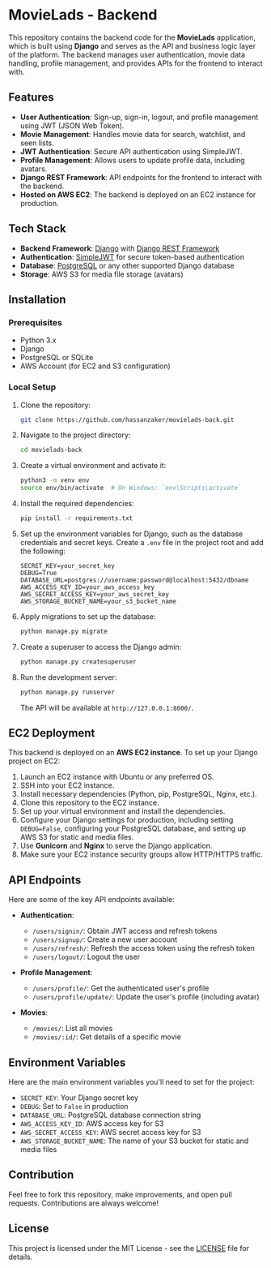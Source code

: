 
# MovieLads - Backend

This repository contains the backend code for the **MovieLads** application, which is built using **Django** and serves as the API and business logic layer of the platform. The backend manages user authentication, movie data handling, profile management, and provides APIs for the frontend to interact with.

## Features

- **User Authentication**: Sign-up, sign-in, logout, and profile management using JWT (JSON Web Token).
- **Movie Management**: Handles movie data for search, watchlist, and seen lists.
- **JWT Authentication**: Secure API authentication using SimpleJWT.
- **Profile Management**: Allows users to update profile data, including avatars.
- **Django REST Framework**: API endpoints for the frontend to interact with the backend.
- **Hosted on AWS EC2**: The backend is deployed on an EC2 instance for production.

## Tech Stack

- **Backend Framework**: [Django](https://www.djangoproject.com/) with [Django REST Framework](https://www.django-rest-framework.org/)
- **Authentication**: [SimpleJWT](https://django-rest-framework-simplejwt.readthedocs.io/en/latest/) for secure token-based authentication
- **Database**: [PostgreSQL](https://www.postgresql.org/) or any other supported Django database
- **Storage**: AWS S3 for media file storage (avatars)

## Installation

### Prerequisites

- Python 3.x
- Django
- PostgreSQL or SQLite
- AWS Account (for EC2 and S3 configuration)

### Local Setup

1. Clone the repository:

   ```bash
   git clone https://github.com/hassanzaker/movielads-back.git
   ```

2. Navigate to the project directory:

   ```bash
   cd movielads-back
   ```

3. Create a virtual environment and activate it:

   ```bash
   python3 -m venv env
   source env/bin/activate  # On Windows: `env\Scripts\activate`
   ```

4. Install the required dependencies:

   ```bash
   pip install -r requirements.txt
   ```

5. Set up the environment variables for Django, such as the database credentials and secret keys. Create a `.env` file in the project root and add the following:

   ```
   SECRET_KEY=your_secret_key
   DEBUG=True
   DATABASE_URL=postgres://username:password@localhost:5432/dbname
   AWS_ACCESS_KEY_ID=your_aws_access_key
   AWS_SECRET_ACCESS_KEY=your_aws_secret_key
   AWS_STORAGE_BUCKET_NAME=your_s3_bucket_name
   ```

6. Apply migrations to set up the database:

   ```bash
   python manage.py migrate
   ```

7. Create a superuser to access the Django admin:

   ```bash
   python manage.py createsuperuser
   ```

8. Run the development server:

   ```bash
   python manage.py runserver
   ```

   The API will be available at `http://127.0.0.1:8000/`.

## EC2 Deployment

This backend is deployed on an **AWS EC2 instance**. To set up your Django project on EC2:

1. Launch an EC2 instance with Ubuntu or any preferred OS.
2. SSH into your EC2 instance.
3. Install necessary dependencies (Python, pip, PostgreSQL, Nginx, etc.).
4. Clone this repository to the EC2 instance.
5. Set up your virtual environment and install the dependencies.
6. Configure your Django settings for production, including setting `DEBUG=False`, configuring your PostgreSQL database, and setting up AWS S3 for static and media files.
7. Use **Gunicorn** and **Nginx** to serve the Django application.
8. Make sure your EC2 instance security groups allow HTTP/HTTPS traffic.

## API Endpoints

Here are some of the key API endpoints available:

- **Authentication**:
  - `/users/signin/`: Obtain JWT access and refresh tokens
  - `/users/signup/`: Create a new user account
  - `/users/refresh/`: Refresh the access token using the refresh token
  - `/users/logout/`: Logout the user

- **Profile Management**:
  - `/users/profile/`: Get the authenticated user's profile
  - `/users/profile/update/`: Update the user's profile (including avatar)

- **Movies**:
  - `/movies/`: List all movies
  - `/movies/:id/`: Get details of a specific movie

## Environment Variables

Here are the main environment variables you'll need to set for the project:

- `SECRET_KEY`: Your Django secret key
- `DEBUG`: Set to `False` in production
- `DATABASE_URL`: PostgreSQL database connection string
- `AWS_ACCESS_KEY_ID`: AWS access key for S3
- `AWS_SECRET_ACCESS_KEY`: AWS secret access key for S3
- `AWS_STORAGE_BUCKET_NAME`: The name of your S3 bucket for static and media files

## Contribution

Feel free to fork this repository, make improvements, and open pull requests. Contributions are always welcome!

## License

This project is licensed under the MIT License - see the [LICENSE](LICENSE) file for details.
